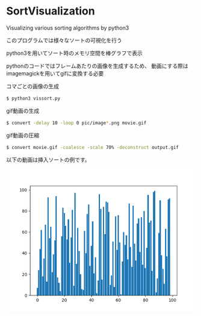 # SortVisualization

Visualizing various sorting algorithms by python3

このプログラムでは様々なソートの可視化を行う

python3を用いてソート時のメモリ空間を棒グラフで表示

pythonのコードではフレームあたりの画像を生成するため、
動画にする際はimagemagickを用いてgifに変換する必要

コマごとの画像の生成
```bash
$ python3 vissort.py
```

gif動画の生成
```bash
$ convert -delay 10 -loop 0 pic/image*.png movie.gif
```

gif動画の圧縮
```bash
$ convert movie.gif -coalesce -scale 70% -deconstruct output.gif
```

以下の動画は挿入ソートの例です。

![result](https://github.com/smallptarmigan/SortVisualization/blob/master/media/sample.gif)


